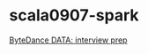 # scala0907-spark

[ByteDance DATA: interview prep](https://bytedance.feishu.cn/docs/doccn6x6k4r5Tj9nHQ46nhqevVe#)
